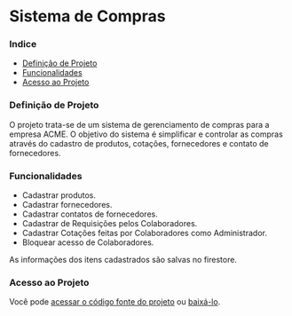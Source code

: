 # Sistema de Compras

<h3>Indice</h3>

* [Definição de Projeto](#definicao-projeto)
* [Funcionalidades](#funcionalidades)
* [Acesso ao Projeto](#acesso)

<h3 id="definicao-projeto">Definição de Projeto</h3>
O projeto trata-se de um sistema de gerenciamento de compras para a empresa ACME. O objetivo do sistema é simplificar e controlar as compras através do cadastro de produtos, cotações, fornecedores e contato de fornecedores.

<h3 id="funcionalidades">Funcionalidades</h3>

* Cadastrar produtos.
* Cadastrar fornecedores.
* Cadastrar contatos de fornecedores.
* Cadastrar de Requisições pelos Colaboradores.
* Cadastrar Cotações feitas por Colaboradores como Administrador.
* Bloquear acesso de Colaboradores.

As informações dos itens cadastrados são salvas no firestore.

<h3 id="acesso">Acesso ao Projeto</h3>

Você pode [acessar o código fonte do projeto](https://github.com/isabella-araujo/SisComp) ou [baixá-lo](https://github.com/isabella-araujo/SisComp/archive/refs/heads/main.zip).



